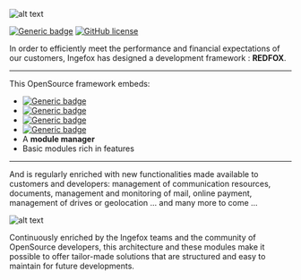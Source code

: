 ![alt text](https://www.ingefox.com/wp-content/uploads/2020/06/Redfox-transparent-600x188.png "RedFox Logo")

[![Generic badge](https://img.shields.io/badge/Version-2.0-green.svg)](https://shields.io/) [![GitHub license](https://img.shields.io/github/license/Naereen/StrapDown.js.svg)](https://github.com/Naereen/StrapDown.js/blob/master/LICENSE) 


In order to efficiently meet the performance and financial expectations of our customers, Ingefox has designed a development framework : <b>REDFOX</b>.

***

This OpenSource framework embeds:

* [![Generic badge](https://img.shields.io/badge/CodeIgniter-4.0.1-red.svg)](https://codeigniter4.github.io/)
* [![Generic badge](https://img.shields.io/badge/Doctrine-2.7-orange.svg)](https://www.doctrine-project.org/)
* [![Generic badge](https://img.shields.io/badge/Bootstrap-4.2.1-purple.svg)](https://getbootstrap.com/)
* [![Generic badge](https://img.shields.io/badge/JQuery-3.3.1-blue.svg)](https://jquery.com/)
* A <b>module manager</b>
* Basic modules rich in features

***

And is regularly enriched with new functionalities made available to customers and developers: management of communication resources, documents, management and monitoring of mail, online payment, management of drives or geolocation ... and many more to come ...

![alt text](https://www.ingefox.com/wp-content/uploads/2020/06/Modules-Redfox-600x119.png "RedFox content")

Continuously enriched by the Ingefox teams and the community of OpenSource developers, this architecture and these modules make it possible to offer tailor-made solutions that are structured and easy to maintain for future developments.